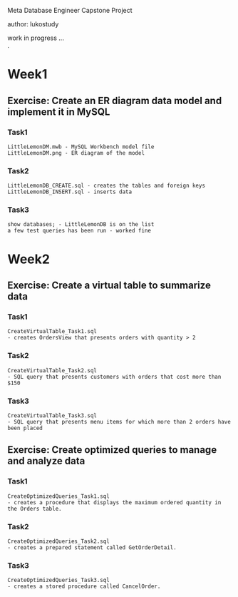Meta Database Engineer
Capstone Project

author: lukostudy

work in progress ...  
.

# Week1
## Exercise: Create an ER diagram data model and implement it in MySQL 

### Task1  
```
LittleLemonDM.mwb - MySQL Workbench model file  
LittleLemonDM.png - ER diagram of the model  
```

### Task2  
```
LittleLemonDB_CREATE.sql - creates the tables and foreign keys  
LittleLemonDB_INSERT.sql - inserts data  
```

### Task3
```
show databases; - LittleLemonDB is on the list  
a few test queries has been run - worked fine  
```

# Week2
## Exercise: Create a virtual table to summarize data
### Task1
```
CreateVirtualTable_Task1.sql
- creates OrdersView that presents orders with quantity > 2
```
### Task2
```
CreateVirtualTable_Task2.sql  
- SQL query that presents customers with orders that cost more than $150
```
### Task3
```
CreateVirtualTable_Task3.sql
- SQL query that presents menu items for which more than 2 orders have been placed
```
## Exercise: Create optimized queries to manage and analyze data
### Task1
```
CreateOptimizedQueries_Task1.sql
- creates a procedure that displays the maximum ordered quantity in the Orders table. 
```
### Task2
```
CreateOptimizedQueries_Task2.sql
- creates a prepared statement called GetOrderDetail.
```
### Task3
```
CreateOptimizedQueries_Task3.sql
- creates a stored procedure called CancelOrder.
```










